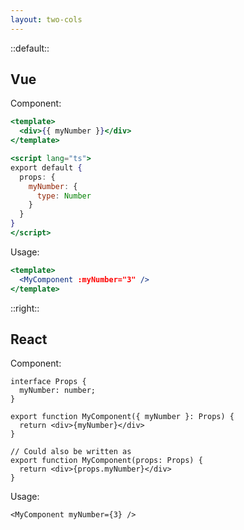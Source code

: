 ```yaml
---
layout: two-cols
---
```


::default::

## Vue

Component:
```jsx
<template>
  <div>{{ myNumber }}</div>
</template>

<script lang="ts">
export default {
  props: {
    myNumber: {
      type: Number
    }
  }
}
</script>
```

Usage:
```jsx
<template>
  <MyComponent :myNumber="3" />
</template>
```


::right::

<v-click>

## React

Component:

```tsx
interface Props {
  myNumber: number;
}

export function MyComponent({ myNumber }: Props) {
  return <div>{myNumber}</div>
}

// Could also be written as
export function MyComponent(props: Props) {
  return <div>{props.myNumber}</div>
}
```

Usage:

```tsx
<MyComponent myNumber={3} />
```

</v-click>